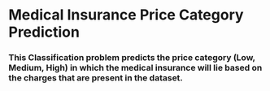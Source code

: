 # Medical Insurance Price Category Prediction

### This Classification problem predicts the price category (Low, Medium, High) in which the medical insurance will lie based on the charges that are present in the dataset. 

